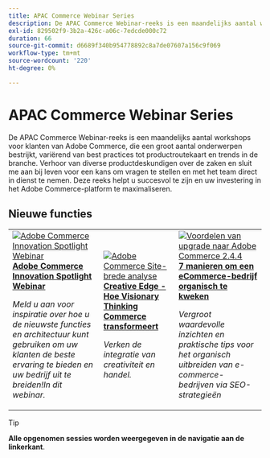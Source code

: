 ```yaml
---
title: APAC Commerce Webinar Series
description: De APAC Commerce Webinar-reeks is een maandelijks aantal workshops voor klanten van Adobe Commerce, die een groot aantal onderwerpen bestrijkt, variërend van best practices tot productroutekaart en trends in de branche.
exl-id: 829502f9-3b2a-426c-a06c-7edcde000c72
duration: 66
source-git-commit: d6689f340b954778892c8a7de07607a156c9f069
workflow-type: tm+mt
source-wordcount: '220'
ht-degree: 0%

---
```


# APAC Commerce Webinar Series

De APAC Commerce Webinar-reeks is een maandelijks aantal workshops voor klanten van Adobe Commerce, die een groot aantal onderwerpen bestrijkt, variërend van best practices tot productroutekaart en trends in de branche. Verhoor van diverse productdeskundigen over de zaken en sluit me aan bij leven voor een kans om vragen te stellen en met het team direct in dienst te nemen. Deze reeks helpt u succesvol te zijn en uw investering in het Adobe Commerce-platform te maximaliseren.

## Nieuwe functies

<table>
<tr>
  <td>
    <a href="https://experienceleague.adobe.com/docs/events/apac-commerce-recordings/2024/innovation-spotlight.html">
      <img alt="Adobe Commerce Innovation Spotlight Webinar" src="https://video.tv.adobe.com/v/3427965?format=jpeg" />
    </a>
     <div>
      <a href="https://experienceleague.adobe.com/docs/events/apac-commerce-recordings/2024/innovation-spotlight.html">
        <strong>Adobe Commerce Innovation Spotlight Webinar</strong>
      </a>
    </div>
    <p>
    <em>Meld u aan voor inspiratie over hoe u de nieuwste functies en architectuur kunt gebruiken om uw klanten de beste ervaring te bieden en uw bedrijf uit te breiden!In dit webinar.</em>
    <p>
  </td> 
  <td>
    <a href="https://experienceleague.adobe.com/docs/events/apac-commerce-recordings/2024/visionary-thinking.html">
      <img alt="Adobe Commerce Site-brede analyse" src="https://video.tv.adobe.com/v/3428818?format=jpeg" />
    </a>
     <div>
      <a href="https://experienceleague.adobe.com/docs/events/apac-commerce-recordings/2024/visionary-thinking.html">
        <strong>Creative Edge - Hoe Visionary Thinking Commerce transformeert</strong>
      </a>
    </div>
    <p>
    <em>Verken de integratie van creativiteit en handel.</em>
    <p>
  </td>
  <td>
    <a href="https://experienceleague.adobe.com/docs/events/apac-commerce-recordings/2024/grow-ecommerce-business.html">
      <img alt="Voordelen van upgrade naar Adobe Commerce 2.4.4" src="https://video.tv.adobe.com/v/3428817?format=jpeg" />
    </a>
     <div>
      <a href="https://experienceleague.adobe.com/docs/events/apac-commerce-recordings/2024/grow-ecommerce-business.html">
        <strong>7 manieren om een eCommerce-bedrijf organisch te kweken</strong>
      </a>
    </div>
    <p>
    <em>Vergroot waardevolle inzichten en praktische tips voor het organisch uitbreiden van e-commerce-bedrijven via SEO-strategieën</em>
    <p>
  </td>
</tr>
</table>

>[!TIP]
>
>**Alle opgenomen sessies worden weergegeven in de navigatie aan de linkerkant**.
